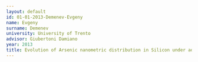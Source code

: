 ```yaml
---
layout: default 
id: 01-01-2013-Demenev-Evgeny
name: Evgeny
surname: Demenev
university: University of Trento
advisor: Giubertoni Damiano
year: 2013
title: Evolution of Arsenic nanometric distribution in Silicon under advanced ion implanation and annealing processes
---
```

